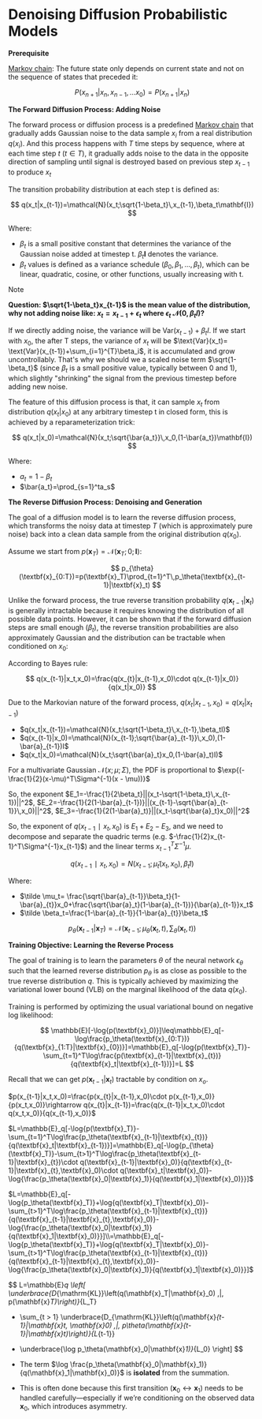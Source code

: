 # Denoising Diffusion Probabilistic Models

**Prerequisite**

<u>Markov chain</u>: The future state only depends on current state and not on the sequence of states that preceded it:

$$
P(x_{n+1}|x_n,x_{n-1},...x_0)=P(x_{n+1}|x_n)
$$

**The Forward Diffusion Process: Adding Noise**

The forward process or diffusion process is a predefined <u>Markov chain</u> that gradually adds Gaussian noise to the data sample $x_i$ from a real distribution $q(x_i)$. And this process happens with $T$ time steps by sequence, where at each time step $t$ $(t\in T)$, it gradually adds noise to the data in the opposite direction of sampling until signal is destroyed based on previous step $x_{t-1}$ to produce $x_t$

The transition probability distribution at each step t is defined as:

$$
q(x_t|x_{t-1})=\mathcal{N}(x_t;\sqrt{1-\beta_t}\,x_{t-1},\beta_t\mathbf{I})
$$

Where:

- $\beta_t$ is a small positive constant that determines the variance of the Gaussian noise added at timestep t. $\beta_t\mathbf{I}$ denotes the variance.
- $\beta_t$ values is defined as a variance schedule $(\beta_0, \beta_1,...,\beta_t)$, which can be linear, quadratic, cosine, or other functions, usually increasing with t.

> [!NOTE]
>
> **Question: $\sqrt{1-\beta_t}x_{t-1}$ is the mean value of the distribution, why not adding noise like: $x_t=x_{t−1}+\epsilon_t$  where $\epsilon_t ~\mathcal{N}(0,\beta_tI)$?**
>
> If we directly adding noise, the variance will be $\text{Var}(x_{t-1})+\beta_tI$. If we start with $x_0$, the after T steps, the variance of $x_t$ will be $\text{Var}(x_t)= \text{Var}(x_{t-1})+\sum_{i=1}^{T}\beta_i$, it is accumulated and grow uncontrollably. That's why we should we a scaled noise term $\sqrt{1-\beta_t}$  (since $\beta_t$ is a small positive value, typically between 0 and 1), which slightly "shrinking" the signal from the previous timestep before adding new noise.



The feature of this diffusion process is that, it can sample $x_t$ from distribution $q(x_t|x_0)$ at any arbitrary timestep t in closed form, this is achieved by a reparameterization trick:

$$
q(x_t|x_0)=\mathcal{N}(x_t;\sqrt{\bar{a_t}}\,x_0,(1-\bar{a_t})\mathbf{I})
$$

Where:

- $a_t=1-\beta_t$
- $\bar{a_t}=\prod_{s=1}^ta_s$





**The Reverse Diffusion Process: Denoising and Generation**

The goal of a diffusion model is to learn the reverse diffusion process, which transforms the noisy data at timestep $T$ (which is approximately pure noise) back into a clean data sample from the original distribution $q(x_0)$.

Assume we start from $p(\textbf{x}_T)=\mathcal{N}(\textbf{x}_T;0;\mathbf{I})$:

$$
p_{\theta}(\textbf{x}_{0:T})=p(\textbf{x}_T)\prod_{t=1}^T\,p_\theta(\textbf{x}_{t-1}|\textbf{x}_t)
$$

Unlike the forward process, the true reverse transition probability $q(\textbf{x}_{t−1}|\textbf{x}_t)$ is generally intractable because it requires knowing the distribution of all possible data points. However, it can be shown that if the forward diffusion steps are small enough $(\beta_t)$, the reverse transition probabilities are also approximately Gaussian and the distribution can be tractable when conditioned on $x_0$:

According to Bayes rule:

$$
q(x_{t-1}|x_t,x_0)=\frac{q(x_{t}|x_{t-1},x_0)\cdot q(x_{t-1}|x_0)}{q(x_t|x_0)}
$$

Due to the Markovian nature of the forward process, $q(x_t|x_{t-1},x_0)=q(x_t|x_{t-1})$

- $q(x_t|x_{t-1})=\mathcal{N}(x_t;\sqrt{1-\beta_t}\,x_{t-1},\beta_tI)$
- $q(x_{t-1}|x_0)=\mathcal{N}(x_{t-1};\sqrt{\bar{a}_{t-1}}\,x_0),(1-\bar{a}_{t-1})I$
- $q(x_t|x_0)=\mathcal{N}(x_t;\sqrt{\bar{a}_t}x_0,(1-\bar{a}_t)I)$

For a multivariate Gaussian $\mathcal{N}(x;\mu;\Sigma)$, the PDF is proportional to $\exp{(-\frac{1}{2}(x-\mu)^T\Sigma^{-1}(x - \mu))}$

So, the exponent $E_1=-\frac{1}{2\beta_t}||(x_t-\sqrt{1-\beta_t}\,x_{t-1})||^2$, $E_2=-\frac{1}{2(1-\bar{a}_{t-1})}||(x_{t-1}-\sqrt{\bar{a}_{t-1}}\,x_0)||^2$, $E_3=-\frac{1}{2(1-\bar{a}_t)}||(x_t-\sqrt{\bar{a}_t}x_0)||^2$

So, the exponent of $q(x_{t−1}∣x_t,x_0)$ is $E_1+E_2-E_3$, and we need to decompose and separate the quadric terms (e.g. $-\frac{1}{2}x_{t-1}^T\Sigma^{-1}x_{t-1}$) and the linear terms $x_{t-1}^T\Sigma^{-1}\mu$.

$$
q(x_{t−1}∣x_t,x_0)=N(x_{t−1};\tilde \mu_t(x_t,x_0),\tilde\beta_tI)
$$

Where:

- $\tilde \mu_t= \frac{\sqrt{\bar{a}_{t-1}}\beta_t}{1-\bar{a}_{t}}x_0+\frac{\sqrt{\bar{a}_t}(1-\bar{a}_{t-1})}{\bar{a}_{t-1}}x_t$
- $\tilde \beta_t=\frac{1-\bar{a}_{t-1}}{1-\bar{a}_{t}}\beta_t$




$$
p_{\theta}(\textbf{x}_{t-1}|\textbf{x}_T)=\mathcal{N}(\textbf{x}_{t-1};\mu_\theta(\textbf{x}_t,t),\sum_\theta(\textbf{x}_t,t))
$$




**Training Objective: Learning the Reverse Process**

The goal of training is to learn the parameters $\theta$ of the neural network $\epsilon_\theta$ such that the learned reverse distribution $p_\theta$ is as close as possible to the true reverse distribution $q$. This is typically achieved by maximizing the variational lower bound (VLB) on the marginal likelihood of the data $q(x_0)$.

Training is performed by optimizing the usual variational bound on negative log likelihood:

$$
\mathbb{E}[-\log{p(\textbf{x}_0)}]\leq\mathbb{E}_q[-\log\frac{p_\theta(\textbf{x}_{0:T})}{q(\textbf{x}_{1:T}|\textbf{x}_{0})}]=\mathbb{E}_q[-\log{p(\textbf{x}_T)}-\sum_{t=1}^T\log\frac{p(\textbf{x}_{t-1}|\textbf{x}_{t})}{q(\textbf{x}_t|\textbf{x}_{t-1})}]=L
$$

Recall that we can get $p(\textbf{x}_{t-1}|\textbf{x}_t)$ tractable by condition on $x_o$.

$p(x_{t-1}|x_t,x_0)=\frac{p(x_{t}|x_{t-1},x_0)\cdot p(x_{t-1},x_0)}{p(x_t,x_0)}\rightarrow q(x_{t}|x_{t-1})=\frac{q(x_{t-1}|x_t,x_0)\cdot q(x_t,x_0)}{q(x_{t-1},x_0)}$

$L=\mathbb{E}_q[-\log{p(\textbf{x}_T)}-\sum_{t=1}^T\log\frac{p_\theta(\textbf{x}_{t-1}|\textbf{x}_{t})}{q(\textbf{x}_t|\textbf{x}_{t-1})}]=\mathbb{E}_q[-\log{p_{\theta}(\textbf{x}_T)}-\sum_{t>1}^T\log\frac{p_\theta(\textbf{x}_{t-1}|\textbf{x}_{t})\cdot q(\textbf{x}_{t-1}|\textbf{x}_0)}{q(\textbf{x}_{t-1}|\textbf{x}_{t},\textbf{x}_0)\cdot q(\textbf{x}_t|\textbf{x}_0)}-\log{\frac{p_\theta(\textbf{x}_0|\textbf{x}_1)}{q(\textbf{x}_1|\textbf{x}_0)}}]$

$L=\mathbb{E}_q[-\log{p_\theta(\textbf{x}_T)}+\log{q(\textbf{x}_T|\textbf{x}_0)}-\sum_{t>1}^T\log\frac{p_\theta(\textbf{x}_{t-1}|\textbf{x}_{t})}{q(\textbf{x}_{t-1}|\textbf{x}_{t},\textbf{x}_0)}-\log{\frac{p_\theta(\textbf{x}_0|\textbf{x}_1)}{q(\textbf{x}_1|\textbf{x}_0)}}]\\=\mathbb{E}_q[-\log{p_\theta(\textbf{x}_T)}+\log{q(\textbf{x}_T|\textbf{x}_0)}-\sum_{t>1}^T\log\frac{p_\theta(\textbf{x}_{t-1}|\textbf{x}_{t})}{q(\textbf{x}_{t-1}|\textbf{x}_{t},\textbf{x}_0)}-\log{\frac{p_\theta(\textbf{x}_0|\textbf{x}_1)}{q(\textbf{x}_1|\textbf{x}_0)}}]$


$$
L=\mathbb{E}_q \left[
\underbrace{D_{\mathrm{KL}}\left(q(\mathbf{x}_T|\mathbf{x}_0) \,\|\, p(\mathbf{x}_T)\right)}_{L_T}
+ \sum_{t > 1}
\underbrace{D_{\mathrm{KL}}\left(q(\mathbf{x}_{t-1}|\mathbf{x}_t, \mathbf{x}_0) \,\|\, p_\theta(\mathbf{x}_{t-1}|\mathbf{x}_t)\right)}_{L_{t-1}}
- \underbrace{\log p_\theta(\mathbf{x}_0|\mathbf{x}_1)}_{L_0}
\right]
$$


- The term $\log \frac{p_\theta(\mathbf{x}_0|\mathbf{x}_1)}{q(\mathbf{x}_1|\mathbf{x}_0)}$ is **isolated** from the summation.

- This is often done because this first transition ($\mathbf{x}_0 \leftrightarrow \mathbf{x}_1$) needs to be handled carefully—especially if we’re conditioning on the observed data $\mathbf{x}_0$, which introduces asymmetry.





[1]: https://proceedings.neurips.cc/paper_files/paper/2020/hash/4c5bcfec8584af0d967f1ab10179ca4b-Abstract.html	" Ho, J.; Jain, A.; Abbeel, P. Denoising Diffusion Probabilistic Models. In Advances in Neural Information Processing Systems; Curran Associates, Inc., 2020; Vol. 33, pp 6840–6851."


